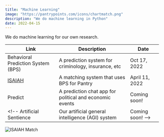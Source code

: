 ```yaml
---
title: "Machine Learning"
image: "https://pantrypoints.com/icons/chartmatch.png"
description: "We do machine learning in Python"
date: 2022-04-15
---
```



We do machine learning for our own research.


Link | Description | Date
--- | --- | ---
Behavioral Prediction System (BPS) | A prediction system for criminology, insurance, etc | Oct 17, 2022
[ISAIAH](https://pantrypoints.com/match) &nbsp; &nbsp; &nbsp; | A matching system that uses BPS for Pantry | April 11, 2022
Predict | A prediction chat app for political and economic events | Coming soon! 
<!-- Artificial Sentience | Our artificial general intelligence (AGI) system | Coming soon! -->


![ISAIAH Match](https://pantrypoints.com/icons/chartmatch.png)


